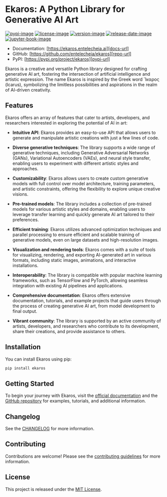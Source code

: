 # Ekaros: A Python Library for Generative AI Art

[![pypi-image]][pypi-url]
[![license-image]][license-url]
[![version-image]][release-url]
[![release-date-image]][release-url]
[![jupyter-book-image]][docs-url]

<!-- Links: -->

[pypi-image]: https://badge.fury.io/py/ekaros.svg
[license-image]: https://img.shields.io/github/license/entelecheia/ekaros
[license-url]: https://github.com/entelecheia/ekaros/blob/main/LICENSE
[version-image]: https://img.shields.io/github/v/release/entelecheia/ekaros?sort=semver
[release-date-image]: https://img.shields.io/github/release-date/entelecheia/ekaros
[release-url]: https://github.com/entelecheia/ekaros/releases
[jupyter-book-image]: https://jupyterbook.org/en/stable/_images/badge.svg
[repo-url]: https://github.com/entelecheia/ekaros
[pypi-url]: https://pypi.org/project/ekaros
[docs-url]: https://ekaros.entelecheia.ai
[changelog]: https://github.com/entelecheia/ekaros/blob/main/CHANGELOG.md
[contributing guidelines]: https://github.com/entelecheia/ekaros/blob/main/CONTRIBUTING.md

<!-- Links: -->

- Documentation: [https://ekaros.entelecheia.ai][docs-url]
- GitHub: [https://github.com/entelecheia/ekaros][repo-url]
- PyPI: [https://pypi.org/project/ekaros][pypi-url]

Ekaros is a creative and versatile Python library designed for crafting generative AI art, fostering the intersection of artificial intelligence and artistic expression. The name Ekaros is inspired by the Greek word Ἴκαρος (Icarus), symbolizing the limitless possibilities and aspirations in the realm of AI-driven creativity.

## Features

Ekaros offers an array of features that cater to artists, developers, and researchers interested in exploring the potential of AI in art:

- **Intuitive API**: Ekaros provides an easy-to-use API that allows users to generate and manipulate artistic creations with just a few lines of code.

- **Diverse generative techniques**: The library supports a wide range of generative techniques, including Generative Adversarial Networks (GANs), Variational Autoencoders (VAEs), and neural style transfer, enabling users to experiment with different artistic styles and approaches.

- **Customizability**: Ekaros allows users to create custom generative models with full control over model architecture, training parameters, and artistic constraints, offering the flexibility to explore unique creative visions.

- **Pre-trained models**: The library includes a collection of pre-trained models for various artistic styles and domains, enabling users to leverage transfer learning and quickly generate AI art tailored to their preferences.

- **Efficient training**: Ekaros utilizes advanced optimization techniques and parallel processing to ensure efficient and scalable training of generative models, even on large datasets and high-resolution images.

- **Visualization and rendering tools**: Ekaros comes with a suite of tools for visualizing, rendering, and exporting AI-generated art in various formats, including static images, animations, and interactive installations.

- **Interoperability**: The library is compatible with popular machine learning frameworks, such as TensorFlow and PyTorch, allowing seamless integration with existing AI pipelines and applications.

- **Comprehensive documentation**: Ekaros offers extensive documentation, tutorials, and example projects that guide users through the process of creating generative AI art, from model development to final output.

- **Vibrant community**: The library is supported by an active community of artists, developers, and researchers who contribute to its development, share their creations, and provide assistance to others.

## Installation

You can install Ekaros using pip:

```bash
pip install ekaros
```

## Getting Started

To begin your journey with Ekaros, visit the [official documentation][docs-url] and the [GitHub repository][repo-url] for examples, tutorials, and additional information.


## Changelog

See the [CHANGELOG] for more information.

## Contributing

Contributions are welcome! Please see the [contributing guidelines] for more information.

## License

This project is released under the [MIT License][license-url].

